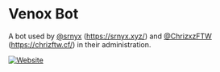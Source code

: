 # Venox Bot
A bot used by [@srnyx](https://github.com/srnyx) (https://srnyx.xyz/) and [@ChrizxzFTW](https://github.com/Chrizxz) (https://chrizftw.cf/) in their administration.

[![Website](https://img.srnyx.xyz/r/banner_round.png)](https://v.srnyx.xyz)
